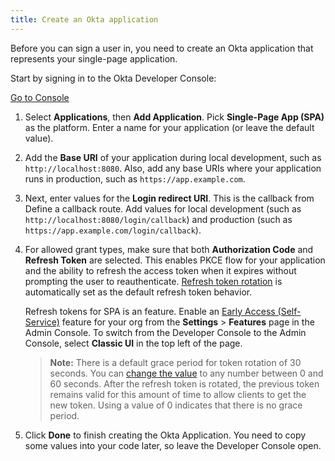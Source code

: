 ```yaml
---
title: Create an Okta application
---
```

Before you can sign a user in, you need to create an Okta application that represents your single-page application.

Start by signing in to the Okta Developer Console:

<a href="https://login.okta.com/" target="_blank" class="Button--blue">Go to Console</a>

1. Select **Applications**, then **Add Application**. Pick **Single-Page App (SPA)** as the platform. Enter a name for your application (or leave the default value).

2. Add the **Base URI** of your application during local development, such as `http://localhost:8080`. Also, add any base URIs where your application runs in production, such as `https://app.example.com`.

3. Next, enter values for the **Login redirect URI**. This is the callback from <GuideLink link="../define-callback/">Define a callback route</GuideLink>. Add values for local development (such as `http://localhost:8080/login/callback`) and production (such as `https://app.example.com/login/callback`).

4. For allowed grant types, make sure that both **Authorization Code** and **Refresh Token** are selected. This enables PKCE flow for your application and the ability to refresh the access token when it expires without prompting the user to reauthenticate. [Refresh token rotation](/docs/guides/refresh-tokens/refresh-token-rotation) is automatically set as the default refresh token behavior.

    Refresh tokens for SPA is an <ApiLifecycle access="ea"/> feature. Enable an [Early Access (Self-Service)](/docs/reference/releases-at-okta/#early-access-ea) feature for your org from the **Settings** > **Features** page in the Admin Console. To switch from the Developer Console to the Admin Console, select **Classic UI** in the top left of the page.

    > **Note:** There is a default grace period for token rotation of 30 seconds. You can [change the value](/docs/guides/refresh-tokens/refresh-token-rotation/#enable-refresh-token-rotation) to any number between 0 and 60 seconds. After the refresh token is rotated, the previous token remains valid for this amount of time to allow clients to get the new token. Using a value of 0 indicates that there is no grace period.

5. Click **Done** to finish creating the Okta Application. You need to copy some values into your code later, so leave the Developer Console open.

<NextSectionLink/>

